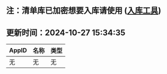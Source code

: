 ## 注：清单库已加密想要入库请使用 ([入库工具](https://github.com/BlankTMing/ManifestAutoUpdate/releases))

## 更新时间：2024-10-27 15:34:35
| AppID | 名称 | 类型  |
| :-------------------- | :----------------------------- | :----------- |
| 无 | 无 | 无 |
